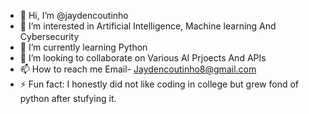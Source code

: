 - 👋 Hi, I’m @jaydencoutinho
- 👀 I’m interested in Artificial Intelligence, Machine learning And Cybersecurity
- 🌱 I’m currently learning Python
- 💞️ I’m looking to collaborate on Various AI Prjoects And APIs
- 📫 How to reach me Email- Jaydencoutinho8@gmail.com
- ⚡ Fun fact: I honestly did not like coding in college but grew fond of python after stufying it.

<!---
jaydencoutinho/jaydencoutinho is a ✨ special ✨ repository because its `README.md` (this file) appears on your GitHub profile.
You can click the Preview link to take a look at your changes.
--->
